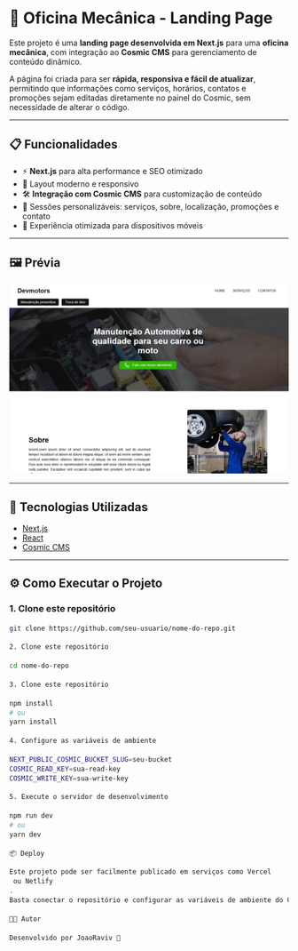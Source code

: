 # 🚗 Oficina Mecânica - Landing Page

Este projeto é uma **landing page desenvolvida em Next.js** para uma **oficina mecânica**, com integração ao **Cosmic CMS** para gerenciamento de conteúdo dinâmico.

A página foi criada para ser **rápida, responsiva e fácil de atualizar**, permitindo que informações como serviços, horários, contatos e promoções sejam editadas diretamente no painel do Cosmic, sem necessidade de alterar o código.

---

## 📋 Funcionalidades

- ⚡️ **Next.js** para alta performance e SEO otimizado  
- 🎨 Layout moderno e responsivo  
- 🛠 **Integração com Cosmic CMS** para customização de conteúdo  
- 📍 Sessões personalizáveis: serviços, sobre, localização, promoções e contato  
- 📱 Experiência otimizada para dispositivos móveis  

---

## 🖼 Prévia

*![Descrição da Imagem](public/Home.png)*

---

## 🚀 Tecnologias Utilizadas

- [Next.js](https://nextjs.org/)  
- [React](https://reactjs.org/)  
- [Cosmic CMS](https://www.cosmicjs.com/) 

---

## ⚙️ Como Executar o Projeto

### 1. Clone este repositório
```bash
git clone https://github.com/seu-usuario/nome-do-repo.git

2. Clone este repositório

cd nome-do-repo

3. Clone este repositório

npm install
# ou
yarn install

4. Configure as variáveis de ambiente

NEXT_PUBLIC_COSMIC_BUCKET_SLUG=seu-bucket
COSMIC_READ_KEY=sua-read-key
COSMIC_WRITE_KEY=sua-write-key

5. Execute o servidor de desenvolvimento

npm run dev
# ou
yarn dev

📦 Deploy

Este projeto pode ser facilmente publicado em serviços como Vercel
 ou Netlify
.
Basta conectar o repositório e configurar as variáveis de ambiente do Cosmic no painel da plataforma.

👨‍💻 Autor

Desenvolvido por JoaoRaviv 🚀